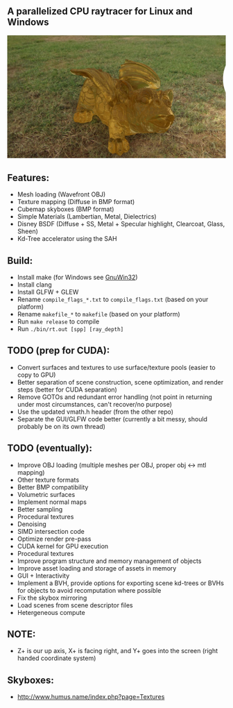 ## A parallelized CPU raytracer for Linux and Windows

![alt text](https://github.com/deggua/raytracer/blob/main/assets/sample/image.jpg?raw=true)

## Features:
* Mesh loading (Wavefront OBJ)
* Texture mapping (Diffuse in BMP format)
* Cubemap skyboxes (BMP format)
* Simple Materials (Lambertian, Metal, Dielectrics)
* Disney BSDF (Diffuse + SS, Metal + Specular highlight, Clearcoat, Glass, Sheen)
* Kd-Tree accelerator using the SAH

## Build:
* Install make (for Windows see [GnuWin32](https://gnuwin32.sourceforge.net/packages/make.htm))
* Install clang
* Install GLFW + GLEW
* Rename `compile_flags_*.txt` to `compile_flags.txt` (based on your platform)
* Rename `makefile_*` to `makefile` (based on your platform)
* Run `make release` to compile
* Run `./bin/rt.out [spp] [ray_depth]`

## TODO (prep for CUDA):
* Convert surfaces and textures to use surface/texture pools (easier to copy to GPU)
* Better separation of scene construction, scene optimization, and render steps (better for CUDA separation)
* Remove GOTOs and redundant error handling (not point in returning under most circumstances, can't recover/no purpose)
* Use the updated vmath.h header (from the other repo)
* Separate the GUI/GLFW code better (currently a bit messy, should probably be on its own thread)

## TODO (eventually):
* Improve OBJ loading (multiple meshes per OBJ, proper obj <-> mtl mapping)
* Other texture formats
* Better BMP compatibility
* Volumetric surfaces
* Implement normal maps
* Better sampling
* Procedural textures
* Denoising
* SIMD intersection code
* Optimize render pre-pass
* CUDA kernel for GPU execution
* Procedural textures
* Improve program structure and memory management of objects
* Improve asset loading and storage of assets in memory
* GUI + Interactivity
* Implement a BVH, provide options for exporting scene kd-trees or BVHs for objects to avoid recomputation where possible
* Fix the skybox mirroring
* Load scenes from scene descriptor files
* Hetergeneous compute

## NOTE:
* Z+ is our up axis, X+ is facing right, and Y+ goes into the screen (right handed coordinate system)

## Skyboxes:
* http://www.humus.name/index.php?page=Textures
